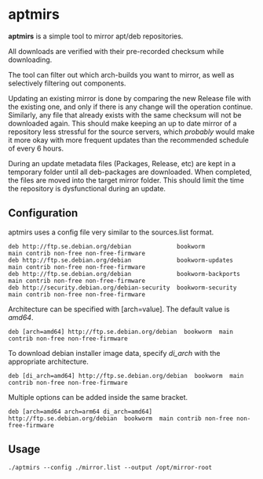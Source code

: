 # aptmirs

**aptmirs** is a simple tool to mirror apt/deb repositories. 

All downloads are verified with their pre-recorded checksum while downloading.

The tool can filter out which arch-builds you want to mirror, as well as selectively filtering out components.

Updating an existing mirror is done by comparing the new Release file with the existing one, and only if there is any change will the operation continue. Similarly, any file that already exists with the same checksum will not be downloaded again.
This should make keeping an up to date mirror of a repository less stressful for the source servers, which _probably_ would make it more okay with more frequent updates than the recommended schedule of every 6 hours.

During an update metadata files (Packages, Release, etc) are kept in a temporary folder until all deb-packages are downloaded. When completed, the files are moved into the target mirror folder. This should limit the time the repository is dysfunctional during an update.

## Configuration

aptmirs uses a config file very similar to the sources.list format.

```
deb http://ftp.se.debian.org/debian             bookworm            main contrib non-free non-free-firmware
deb http://ftp.se.debian.org/debian             bookworm-updates    main contrib non-free non-free-firmware
deb http://ftp.se.debian.org/debian             bookworm-backports  main contrib non-free non-free-firmware
deb http://security.debian.org/debian-security  bookworm-security   main contrib non-free non-free-firmware
```

Architecture can be specified with [arch=value]. The default value is *amd64*.

```
deb [arch=amd64] http://ftp.se.debian.org/debian  bookworm  main contrib non-free non-free-firmware
```

To download debian installer image data, specify *di_arch* with the appropriate architecture.

```
deb [di_arch=amd64] http://ftp.se.debian.org/debian  bookworm  main contrib non-free non-free-firmware
```

Multiple options can be added inside the same bracket.

```
deb [arch=amd64 arch=arm64 di_arch=amd64] http://ftp.se.debian.org/debian  bookworm  main contrib non-free non-free-firmware
```

## Usage

```
./aptmirs --config ./mirror.list --output /opt/mirror-root
```
